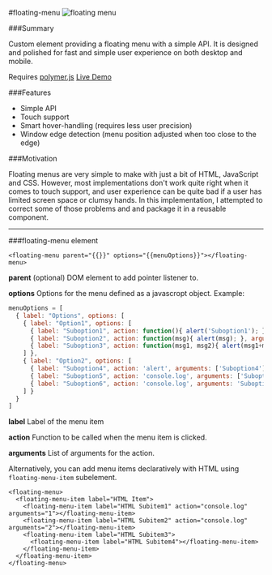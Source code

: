 #floating-menu
![floating menu](https://raw.github.com/arodic/floating-menu/gh-pages/floating-menu-screen-capture.gif)

###Summary

Custom element providing a floating menu with a simple API. It is designed and polished for fast and simple user experience on both desktop and mobile.

Requires [polymer.js](http://www.polymer-project.org/)
[Live Demo](http://aleksandarrodic.com/floating-menu/)

###Features

- Simple API
- Touch support
- Smart hover-handling (requires less user precision)
- Window edge detection (menu position adjusted when too close to the edge)

###Motivation

Floating menus are very simple to make with just a bit of HTML, JavaScript and CSS. However, most implementations don't work quite right when it comes to touch support, and user experience can be quite bad if a user has limited screen space or clumsy hands. In this implementation, I attempted to correct some of those problems and and package it in a reusable component.

--------------------------------------------------------

###floating-menu element

```<floating-menu parent="{{}}" options="{{menuOptions}}"></floating-menu>```

**parent** (optional) DOM element to add pointer listener to.

**options** Options for the menu defined as a javascropt object. Example:

```javascript
menuOptions = [
  { label: "Options", options: [
    { label: "Option1", options: [
      { label: "Suboption1", action: function(){ alert('Suboption1'); } },
      { label: "Suboption2", action: function(msg){ alert(msg); }, arguments: ['Suboption2'] },
      { label: "Suboption3", action: function(msg1, msg2){ alert(msg1+msg2); }, arguments: ['Suboption','3'] }
    ] },
    { label: "Option2", options: [
      { label: "Suboption4", action: 'alert', arguments: ['Suboption4'] },
      { label: "Suboption5", action: 'console.log', arguments: ['Suboption', '5'] },
      { label: "Suboption6", action: 'console.log', arguments: 'Suboption 6' }
    ] }
  }
]
```

**label** Label of the menu item

**action** Function to be called when the menu item is clicked.

**arguments** List of arguments for the action.

Alternatively, you can add menu items declaratively with HTML using `floating-menu-item` subelement.

```
<floating-menu>
  <floating-menu-item label="HTML Item">
    <floating-menu-item label="HTML Subitem1" action="console.log" arguments="1"></floating-menu-item>
    <floating-menu-item label="HTML Subitem2" action="console.log" arguments="2"></floating-menu-item>
    <floating-menu-item label="HTML Subitem3">
      <floating-menu-item label="HTML Subitem4"></floating-menu-item>
    </floating-menu-item>
  </floating-menu-item>
</floating-menu>
```